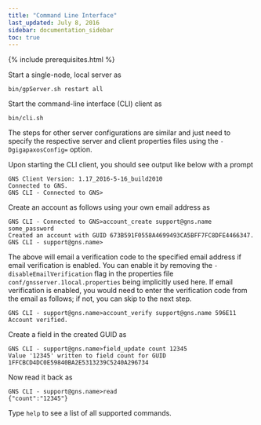 ```yaml
---
title: "Command Line Interface"
last_updated: July 8, 2016
sidebar: documentation_sidebar
toc: true
---
```


{% include prerequisites.html %}

Start a single-node, local server as

```
bin/gpServer.sh restart all
```

Start the command-line interface (CLI) client as 

```
bin/cli.sh
```

The steps for other server configurations are similar and just need to specify the respective server and client properties files using the `-DgigapaxosConfig=` option.

Upon starting the CLI client, you should see output like below with a prompt

```
GNS Client Version: 1.17_2016-5-16_build2010
Connected to GNS.
GNS CLI - Connected to GNS>
```

Create an account as follows using your own email address as

```
GNS CLI - Connected to GNS>account_create support@gns.name some_password
Created an account with GUID 673B591F0558A4699493CA5BFF7FC8DFE4466347.
GNS CLI - support@gns.name>
```

The above will email a verification code to the specified email address if email verification is enabled. You can enable it by removing the `-disableEmailVerification` flag in the properties file `conf/gnsserver.1local.properties` being implicitly used here. If email verification is enabled, you would need to enter the verification code from the email as follows; if not, you can skip to the next step.

```
GNS CLI - support@gns.name>account_verify support@gns.name 596E11
Account verified.
```
 
Create a field in the created GUID as

```
GNS CLI - support@gns.name>field_update count 12345
Value '12345' written to field count for GUID 1FFCBCD4DC0E59840BA2E5313239C5240A296734
```

Now read it back as

```
GNS CLI - support@gns.name>read
{"count":"12345"}
```

Type `help` to see a list of all supported commands.

